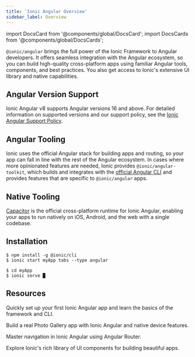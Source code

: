 ```yaml
---
title: 'Ionic Angular Overview'
sidebar_label: Overview
---
```


<head>
  <title>Ionic Angular Overview | Angular Version Support and Tooling</title>
  <meta
    name="description"
    content="@ionic/angular combines the Ionic experience with the tooling and APIs tailored to Angular Developers. Learn more about version support in our Angular Overview."
  />
</head>

import DocsCard from '@components/global/DocsCard';
import DocsCards from '@components/global/DocsCards';

`@ionic/angular` brings the full power of the Ionic Framework to Angular developers. It offers seamless integration with the Angular ecosystem, so you can build high-quality cross-platform apps using familiar Angular tools, components, and best practices. You also get access to Ionic's extensive UI library and native capabilities.

## Angular Version Support

Ionic Angular v8 supports Angular versions 16 and above. For detailed information on supported versions and our support policy, see the [Ionic Angular Support Policy](/docs/reference/support#ionic-angular).

## Angular Tooling

Ionic uses the official Angular stack for building apps and routing, so your app can fall in line with the rest of the Angular ecosystem. In cases where more opinionated features are needed, Ionic provides `@ionic/angular-toolkit`, which builds and integrates with the [official Angular CLI](https://angular.io/cli) and provides features that are specific to `@ionic/angular` apps.

## Native Tooling

[Capacitor](https://capacitorjs.com) is the official cross-platform runtime for Ionic Angular, enabling your apps to run natively on iOS, Android, and the web with a single codebase.

## Installation

```shell-session
$ npm install -g @ionic/cli
$ ionic start myApp tabs --type angular

$ cd myApp
$ ionic serve █
```

## Resources

<DocsCards>

<DocsCard header="Getting Started" href="quickstart" icon="/icons/guide-quickstart-icon.png">
  <p>Quickly set up your first Ionic Angular app and learn the basics of the framework and CLI.</p>
</DocsCard>

<DocsCard header="Build Your First App" href="your-first-app" icon="/icons/logo-angular-icon.png">
  <p>Build a real Photo Gallery app with Ionic Angular and native device features.</p>
</DocsCard>

<DocsCard header="Navigation" href="navigation" icon="/icons/component-navigation-icon.png">
  <p>Master navigation in Ionic Angular using Angular Router.</p>
</DocsCard>

<DocsCard header="Components" href="/docs/components" icon="/icons/guide-components-icon.png">
  <p>Explore Ionic's rich library of UI components for building beautiful apps.</p>
</DocsCard>

</DocsCards>
